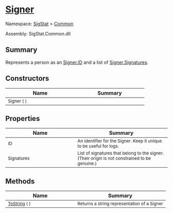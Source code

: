 # [Signer](./Signer.md)

Namespace: [SigStat]() > [Common](./README.md)

Assembly: SigStat.Common.dll

## Summary
Represents a person as an [Signer.ID](https://github.com/hargitomi97/sigstat/blob/master/docs/md/SigStat/Common/Signer.md) and a list of [Signer.Signatures](https://github.com/hargitomi97/sigstat/blob/master/docs/md/SigStat/Common/Signer.md).

## Constructors

| Name | Summary | 
| --- | --- | 
| <sub>Signer (  )</sub><div style="width: 200px">| <sub></sub><div style="width: 200px">| <br>


## Properties

| Name | Summary | 
| --- | --- | 
| <sub>ID</sub><div style="width: 200px">| <sub>An identifier for the Signer. Keep it unique to be useful for logs.</sub><div style="width: 200px">| <br>
| <sub>Signatures</sub><div style="width: 200px">| <sub>List of signatures that belong to the signer.  (Their origin is not constrained to be genuine.)</sub><div style="width: 200px">| <br>


## Methods

| Name | Summary | 
| --- | --- | 
| <sub>[ToString](./Methods/Signer-100663452.md) (  )</sub><div style="width: 200px">| <sub>Returns a string representation of a Signer</sub><div style="width: 200px">| <br>


